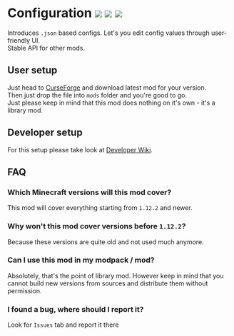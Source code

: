 # Configuration ![](https://img.shields.io/badge/Author-Toma-orange.svg) ![](https://img.shields.io/badge/API-wip-blue.svg) ![](https://img.shields.io/badge/Latest_Version-1.1.0-green.svg)
Introduces `.json` based configs. Let's you edit config values through user-friendly UI.\
Stable API for other mods.

## User setup
Just head to [CurseForge](https://www.curseforge.com/minecraft/mc-mods/configuration) and download latest mod for your version.\
Then just drop the file into `mods` folder and you're good to go.\
Just please keep in mind that this mod does nothing on it's own - it's a library mod.

## Developer setup
For this setup please take look at [Developer Wiki](https://github.com/Toma1O6/Configuration/wiki).

## FAQ
### Which Minecraft versions will this mod cover?
This mod will cover everything starting from `1.12.2` and newer.

### Why won't this mod cover versions before `1.12.2`?
Because these versions are quite old and not used much anymore.

### Can I use this mod in my modpack / mod?
Absolutely, that's the point of library mod. However keep in mind that you cannot build new versions from sources and distribute them without permission.

### I found a bug, where should I report it?
Look for `Issues` tab and report it there
